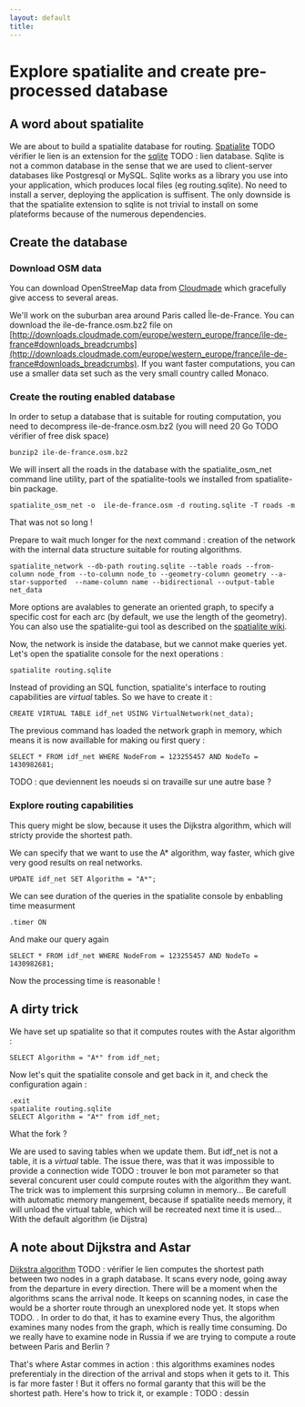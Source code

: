 ```yaml
---
layout: default
title: 
---
```

# Explore spatialite and create pre-processed database

## A word about spatialite
We are about to build a spatialite database for routing. [Spatialite](http://www.gaia-gis.it/gaia-sins/) TODO vérifier le lien is an extension for the [sqlite](bla) TODO : lien database.
Sqlite is not a common database in the sense that we are used to client-server databases like Postgresql or MySQL. Sqlite works as a library you use into your application, which produces local files (eg routing.sqlite). 
No need to install a server, deploying the application is suffisent. The only downside is that the spatialite extension to sqlite is not trivial to install on some plateforms because of the numerous dependencies.


## Create the database
### Download OSM data

You can download OpenStreeMap data from [Cloudmade](http://downloads.cloudmade.com) which gracefully give access to several areas.

We'll work on the suburban area around Paris called Île-de-France. You can download the ile-de-france.osm.bz2 file on [http://downloads.cloudmade.com/europe/western_europe/france/ile-de-france#downloads_breadcrumbs](http://downloads.cloudmade.com/europe/western_europe/france/ile-de-france#downloads_breadcrumbs).
If you want faster computations, you can use a smaller data set such as the very small country called Monaco.

### Create the routing enabled database
In order to setup a database that is suitable for routing computation, you need to decompress ile-de-france.osm.bz2 (you will need 20 Go TODO vérifier of free disk space)

    bunzip2 ile-de-france.osm.bz2

We will insert all the roads in the database with the spatialite_osm_net command line utility, part of the spatialite-tools we installed from spatialite-bin package.

    spatialite_osm_net -o  ile-de-france.osm -d routing.sqlite -T roads -m

That was not so long ! 

Prepare to wait much longer for the next command : 
creation of the network with the internal data structure suitable for routing algorithms.

    spatialite_network --db-path routing.sqlite --table roads --from-column node_from --to-column node_to --geometry-column geometry --a-star-supported  --name-column name --bidirectional --output-table net_data

More options are avalables to generate an oriented graph, to specify a specific cost for each arc (by default, we use the length of the geometry).
You can also use the spatialite-gui tool as described on the [spatialite wiki](https://www.gaia-gis.it/fossil/spatialite-tools/wiki?name=spatialite_osm_net).

Now, the network is inside the database, but we cannot make queries yet.
Let's open the spatialite console for the next operations :

    spatialite routing.sqlite

Instead of providing an SQL function, spatialite's interface to routing capabilities are *virtual* tables. So we have to create it :

    CREATE VIRTUAL TABLE idf_net USING VirtualNetwork(net_data);
    
The previous command has loaded the network graph in memory, which means it is now availlable for making ou first query :

    SELECT * FROM idf_net WHERE NodeFrom = 123255457 AND NodeTo = 1430982681;

TODO : que deviennent les noeuds si on travaille sur une autre base ?

### Explore routing capabilities

This query might be slow, because it uses the Dijkstra algorithm, which will stricty provide the shortest path.

We can specify that we want to use the A* algorithm, way faster, which give very good results on real networks.

    UPDATE idf_net SET Algorithm = "A*";
    
We can see duration of the queries in the spatialite console by enbabling time measurment

    .timer ON
And make our query again

    SELECT * FROM idf_net WHERE NodeFrom = 123255457 AND NodeTo = 1430982681;
     
Now the processing time is reasonable !

## A dirty trick
We have set up spatialite so that it computes routes with the Astar algorithm :

    SELECT Algorithm = "A*" from idf_net;

Now let's quit the spatialite console and get back in it, and check the configuration again :

    .exit
    spatialite routing.sqlite
    SELECT Algorithm = "A*" from idf_net;

What the fork ?

We are used to saving tables when we update them. But idf_net is not a table, it is a *virtual* table. The issue there, was that it was impossible to provide a connection wide TODO : trouver le bon mot parameter so that several concurent user could compute routes with the algorithm they want. 
The trick was to implement this surprsing column in memory... Be carefull with automatic memory mangement, because if spatialite needs memory, it will unload the virtual table, which will be recreated next time it is used... With the default algorithm (ie Dijstra)


## A note about Dijkstra and Astar

[Dijkstra algorithm](http://en.wikipedia.com/Dijkstra_(Algorithm)) TODO : vérifier le lien computes the shortest path between two nodes in a graph database. It scans every node, going away from the departure in every direction. There will be a moment when the algorithms scans the arrival node. It keeps on scanning nodes, in case the would be a shorter route through an unexplored node yet. It stops when TODO.
. In order to do that, it has to examine every 
Thus, the algorithm examines many nodes from the graph, which is really time consuming. Do we really have to examine node in Russia if we are trying to compute a route between Paris and Berlin ?

That's where Astar commes in action : this algorithms examines nodes preferentialy in the direction of the arrival and stops when it gets to it. This is far more faster ! But it offers no formal garanty that this will be the shortest path. 
Here's how to trick it, or example :
TODO : dessin

